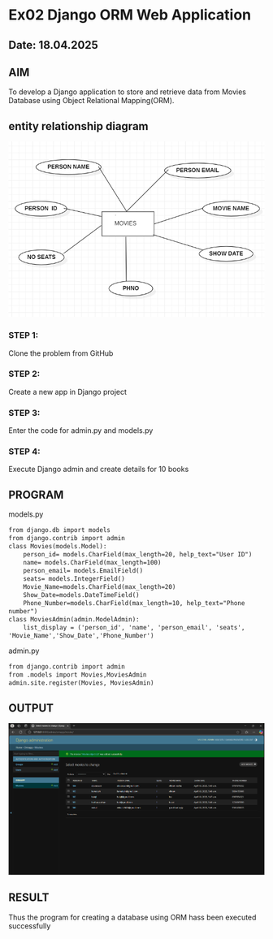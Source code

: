 # Ex02 Django ORM Web Application
## Date: 18.04.2025

## AIM
To develop a Django application to store and retrieve data from Movies Database using Object Relational Mapping(ORM).

## entity relationship diagram

![alt text](<Screenshot 2025-04-23 102749.png>)

### STEP 1:
Clone the problem from GitHub

### STEP 2:
Create a new app in Django project

### STEP 3:
Enter the code for admin.py and models.py

### STEP 4:
Execute Django admin and create details for 10 books

## PROGRAM
models.py
```
from django.db import models
from django.contrib import admin
class Movies(models.Model):
    person_id= models.CharField(max_length=20, help_text="User ID")
    name= models.CharField(max_length=100)
    person_email= models.EmailField()
    seats= models.IntegerField()
    Movie_Name=models.CharField(max_length=20)
    Show_Date=models.DateTimeField()
    Phone_Number=models.CharField(max_length=10, help_text="Phone number")
class MoviesAdmin(admin.ModelAdmin):
    list_display = ('person_id', 'name', 'person_email', 'seats', 'Movie_Name','Show_Date','Phone_Number')
```
admin.py
```
from django.contrib import admin
from .models import Movies,MoviesAdmin
admin.site.register(Movies, MoviesAdmin)
```

## OUTPUT
![alt text](<Screenshot 2025-04-18 111938.png>)


## RESULT
Thus the program for creating a database using ORM hass been executed successfully
